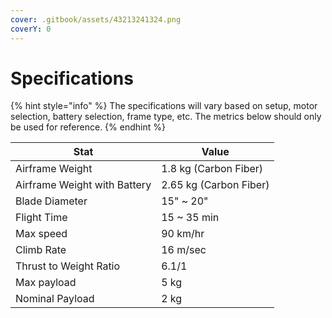 ```yaml
---
cover: .gitbook/assets/43213241324.png
coverY: 0
---
```


# Specifications

{% hint style="info" %}
The specifications will vary based on setup, motor selection, battery selection, frame type, etc. The metrics below should only be used for reference.&#x20;
{% endhint %}

| Stat                         | Value                  |
| ---------------------------- | ---------------------- |
| Airframe Weight              | 1.8 kg (Carbon Fiber)  |
| Airframe Weight with Battery | 2.65 kg (Carbon Fiber) |
| Blade Diameter               | 15" \~ 20"             |
| Flight Time                  | 15 \~ 35 min           |
| Max speed                    | 90 km/hr               |
| Climb Rate                   | 16 m/sec               |
| Thrust to Weight Ratio       | 6.1/1                  |
| Max payload                  | 5 kg                   |
| Nominal Payload              | 2 kg                   |



